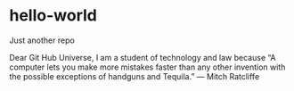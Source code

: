 # hello-world
Just another repo

Dear Git Hub Universe,
I am a student of technology and law because “A computer lets you make more mistakes faster than any other invention with the possible exceptions of handguns and Tequila.” ― Mitch Ratcliffe

